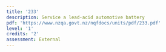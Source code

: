 ```yaml
---
title: '233'
description: Service a lead-acid automotive battery
pdf: 'https://www.nzqa.govt.nz/nqfdocs/units/pdf/233.pdf'
level: '1'
credits: '2'
assessment: External
---
```


